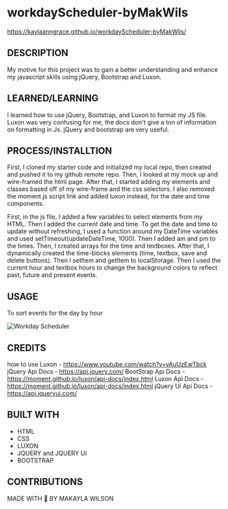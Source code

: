 # workdayScheduler-byMakWils
https://kaylaanngrace.github.io/workdayScheduler-byMakWils/

## DESCRIPTION
My motive for this project was to gain a better understanding and enhance my javascript skills using jQuery, Bootstrap and Luxon. 

## LEARNED/LEARNING
I learned how to use jQuery, Bootstrap, and Luxon to format my JS file. Luxon was very confusing for me, the docs don't give a ton of information on formatting in Js. jQuery and bootstrap are very useful. 

## PROCESS/INSTALLTION
First, I cloned my starter code and initialized my local repo, then created and pushed it to my github remote repo. Then, I looked at my mock up and wire-framed the html page. After that, I started adding my elements and classes based off of my wire-frame and the css selectors. I also removed the moment.js script link and added luxon instead, for the date and time components. 

First, in the js file, I added a few variables to select elements from my HTML. Then I added the current date and time. To get the date and time to update without refreshing, I used a function around my DateTime variables and used setTimeout(updateDateTime, 1000). Then I added am and pm to the times. Then, I created arrays for the time and textboxes. After that, I dynamically created the time-blocks elements (time, textbox, save and delete buttons). Then I setItem and getItem to localStorage. Then I used the current hour and textbox hours to change the background colors to reflect past, future and present events. 

## USAGE
To sort events for the day by hour

![Workday Scheduler](../assets/images/WorkdaySch.png)

## CREDITS 
how to use Luxon - https://www.youtube.com/watch?v=vAuUzEwTbck
jQuery Api Docs - https://api.jquery.com/
BootStrap Api Docs - https://moment.github.io/luxon/api-docs/index.html
Luxon Api Docs - https://moment.github.io/luxon/api-docs/index.html
jQuery Ui Api Docs - https://api.jqueryui.com/
## BUILT WITH
- HTML
- CSS
- LUXON
- JQUERY and JQUERY UI
- BOOTSTRAP

## CONTRIBUTIONS  
MADE WITH 💜 BY MAKAYLA WILSON